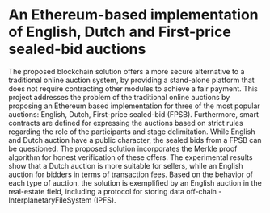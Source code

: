 # An Ethereum-based implementation of English, Dutch and First-price sealed-bid auctions

The proposed blockchain solution offers a more secure alternative to a traditional online auction system, by providing a stand-alone platform that does not require contracting other modules to achieve a fair payment. This project addresses the problem of the traditional online auctions by proposing an Ethereum based implementation for three of the most popular auctions: English, Dutch, First-price sealed-bid (FPSB). Furthermore, smart contracts are defined for expressing the auctions based on strict rules regarding the role of the participants and stage delimitation.  While English and Dutch auction have a public character, the sealed bids from a FPSB can be questioned. The proposed solution incorporates the Merkle proof algorithm for honest verification of these offers. The experimental results show that a Dutch auction is more suitable for sellers, while an English auction for bidders in terms of transaction fees. Based on the behavior of each type of auction, the solution is exemplified by an English auction in the real-estate field, including a protocol for storing data off-chain - InterplanetaryFileSystem (IPFS).
